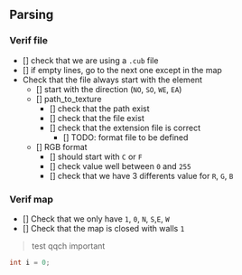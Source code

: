 ## Parsing

### Verif file
- [] check that we are using a `.cub` file
- [] if empty lines, go to the next one except in the map
- Check that the file always start with the element
	- [] start with the direction (`NO`, `SO`, `WE`, `EA`)
	- [] path_to_texture
		- [] check that the path exist
		- [] check that the file exist
		- [] check that the extension file is correct
			- [] TODO: format file to be defined
	- [] RGB format
		- [] should start with `C` or `F`
		- [] check value well between `0` and `255`
		- [] check that we have 3 differents value for `R`, `G`, `B`

### Verif map

- [] Check that we only have `1`, `0`, `N`, `S`,`E`, `W`
- [] Check that the map is closed with walls `1`


> test qqch important

```C
int	i = 0;
```